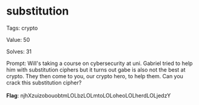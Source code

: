 
substitution
============


Tags: crypto

Value: 50

Solves: 31

Prompt: Will's taking a course on cybersecurity at uni. Gabriel tried to help him with substitution ciphers but it turns out gabe is also not the best at crypto. They then come to you, our crypto hero, to help them. Can you crack this substitution cipher? </br> </br> **Flag**: njhXzuizobouobtmLOLbzLOLmtoLOLoheoLOLherdLOLjedzY
